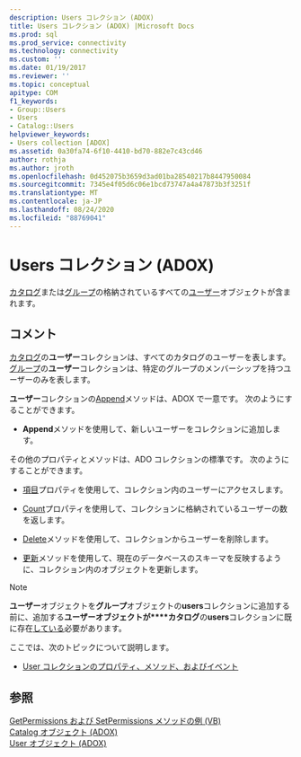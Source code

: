 ```yaml
---
description: Users コレクション (ADOX)
title: Users コレクション (ADOX) |Microsoft Docs
ms.prod: sql
ms.prod_service: connectivity
ms.technology: connectivity
ms.custom: ''
ms.date: 01/19/2017
ms.reviewer: ''
ms.topic: conceptual
apitype: COM
f1_keywords:
- Group::Users
- Users
- Catalog::Users
helpviewer_keywords:
- Users collection [ADOX]
ms.assetid: 0a30fa74-6f10-4410-bd70-882e7c43cd46
author: rothja
ms.author: jroth
ms.openlocfilehash: 0d452075b3659d3ad01ba28540217b8447950084
ms.sourcegitcommit: 7345e4f05d6c06e1bcd73747a4a47873b3f3251f
ms.translationtype: MT
ms.contentlocale: ja-JP
ms.lasthandoff: 08/24/2020
ms.locfileid: "88769041"
---
```

# <a name="users-collection-adox"></a>Users コレクション (ADOX)
[カタログ](./catalog-object-adox.md)または[グループ](./group-object-adox.md)の格納されているすべての[ユーザー](./user-object-adox.md)オブジェクトが含まれます。  
  
## <a name="remarks"></a>コメント  
 [カタログ](./catalog-object-adox.md)の**ユーザー**コレクションは、すべてのカタログのユーザーを表します。 [グループ](./group-object-adox.md)の**ユーザー**コレクションは、特定のグループのメンバーシップを持つユーザーのみを表します。  
  
 **ユーザー**コレクションの[Append](./append-method-adox-users.md)メソッドは、ADOX で一意です。 次のようにすることができます。  
  
-   **Append**メソッドを使用して、新しいユーザーをコレクションに追加します。  
  
 その他のプロパティとメソッドは、ADO コレクションの標準です。 次のようにすることができます。  
  
-   [項目](../ado-api/item-property-ado.md)プロパティを使用して、コレクション内のユーザーにアクセスします。  
  
-   [Count](../ado-api/count-property-ado.md)プロパティを使用して、コレクションに格納されているユーザーの数を返します。  
  
-   [Delete](./delete-method-adox-collections.md)メソッドを使用して、コレクションからユーザーを削除します。  
  
-   [更新](../ado-api/refresh-method-ado.md)メソッドを使用して、現在のデータベースのスキーマを反映するように、コレクション内のオブジェクトを更新します。  
  
> [!NOTE]
>  **ユーザー**オブジェクトを**グループ**オブジェクトの**users**コレクションに追加する前に、追加する**ユーザーオブジェクトが****カタログ**の**users**コレクションに既に存在[している](./name-property-adox.md)必要があります。  
  
 ここでは、次のトピックについて説明します。  
  
-   [User コレクションのプロパティ、メソッド、およびイベント](./users-collection-properties-methods-and-events.md)  
  
## <a name="see-also"></a>参照  
 [GetPermissions および SetPermissions メソッドの例 (VB)](./getpermissions-and-setpermissions-methods-example-vb.md)   
 [Catalog オブジェクト (ADOX)](./catalog-object-adox.md)   
 [User オブジェクト (ADOX)](./user-object-adox.md)